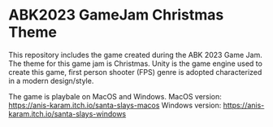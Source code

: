 # ABK2023 GameJam Christmas Theme
 This repository includes the game created during the ABK 2023 Game Jam.
 The theme for this game jam is Christmas. Unity is the game engine used to create this game, first person shooter (FPS) genre is adopted characterized in a modern design/style.

The game is playbale on MacOS and Windows.
MacOS version: https://anis-karam.itch.io/santa-slays-macos
Windows version: https://anis-karam.itch.io/santa-slays-windows
